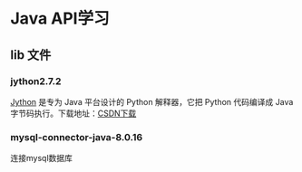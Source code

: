 # Java API学习

## lib 文件
### jython2.7.2
[Jython](http://www.jython.org/) 是专为 Java 平台设计的 Python 解释器，它把 Python 代码编译成 Java 字节码执行。下载地址：[CSDN下载](https://download.csdn.net/download/qq_44737094/12690698)
### mysql-connector-java-8.0.16
连接mysql数据库  




